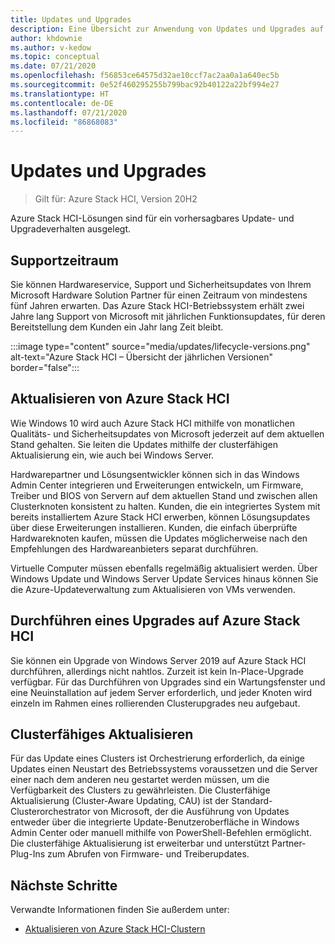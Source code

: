 ```yaml
---
title: Updates und Upgrades
description: Eine Übersicht zur Anwendung von Updates und Upgrades auf Azure Stack HCI.
author: khdownie
ms.author: v-kedow
ms.topic: conceptual
ms.date: 07/21/2020
ms.openlocfilehash: f56853ce64575d32ae10ccf7ac2aa0a1a640ec5b
ms.sourcegitcommit: 0e52f460295255b799bac92b40122a22bf994e27
ms.translationtype: HT
ms.contentlocale: de-DE
ms.lasthandoff: 07/21/2020
ms.locfileid: "86868083"
---
```

# <a name="updates-and-upgrades"></a>Updates und Upgrades

> Gilt für: Azure Stack HCI, Version 20H2

Azure Stack HCI-Lösungen sind für ein vorhersagbares Update- und Upgradeverhalten ausgelegt.

## <a name="support-period"></a>Supportzeitraum

Sie können Hardwareservice, Support und Sicherheitsupdates von Ihrem Microsoft Hardware Solution Partner für einen Zeitraum von mindestens fünf Jahren erwarten. Das Azure Stack HCI-Betriebssystem erhält zwei Jahre lang Support von Microsoft mit jährlichen Funktionsupdates, für deren Bereitstellung dem Kunden ein Jahr lang Zeit bleibt.

:::image type="content" source="media/updates/lifecycle-versions.png" alt-text="Azure Stack HCI – Übersicht der jährlichen Versionen" border="false":::

## <a name="updating-azure-stack-hci"></a>Aktualisieren von Azure Stack HCI

Wie Windows 10 wird auch Azure Stack HCI mithilfe von monatlichen Qualitäts- und Sicherheitsupdates von Microsoft jederzeit auf dem aktuellen Stand gehalten. Sie leiten die Updates mithilfe der clusterfähigen Aktualisierung ein, wie auch bei Windows Server.

Hardwarepartner und Lösungsentwickler können sich in das Windows Admin Center integrieren und Erweiterungen entwickeln, um Firmware, Treiber und BIOS von Servern auf dem aktuellen Stand und zwischen allen Clusterknoten konsistent zu halten. Kunden, die ein integriertes System mit bereits installiertem Azure Stack HCI erwerben, können Lösungsupdates über diese Erweiterungen installieren. Kunden, die einfach überprüfte Hardwareknoten kaufen, müssen die Updates möglicherweise nach den Empfehlungen des Hardwareanbieters separat durchführen.

Virtuelle Computer müssen ebenfalls regelmäßig aktualisiert werden. Über Windows Update und Windows Server Update Services hinaus können Sie die Azure-Updateverwaltung zum Aktualisieren von VMs verwenden.

## <a name="upgrading-to-azure-stack-hci"></a>Durchführen eines Upgrades auf Azure Stack HCI

Sie können ein Upgrade von Windows Server 2019 auf Azure Stack HCI durchführen, allerdings nicht nahtlos. Zurzeit ist kein In-Place-Upgrade verfügbar. Für das Durchführen von Upgrades sind ein Wartungsfenster und eine Neuinstallation auf jedem Server erforderlich, und jeder Knoten wird einzeln im Rahmen eines rollierenden Clusterupgrades neu aufgebaut.

## <a name="cluster-aware-updating"></a>Clusterfähiges Aktualisieren

Für das Update eines Clusters ist Orchestrierung erforderlich, da einige Updates einen Neustart des Betriebssystems voraussetzen und die Server einer nach dem anderen neu gestartet werden müssen, um die Verfügbarkeit des Clusters zu gewährleisten. Die Clusterfähige Aktualisierung (Cluster-Aware Updating, CAU) ist der Standard-Clusterorchestrator von Microsoft, der die Ausführung von Updates entweder über die integrierte Update-Benutzeroberfläche in Windows Admin Center oder manuell mithilfe von PowerShell-Befehlen ermöglicht. Die clusterfähige Aktualisierung ist erweiterbar und unterstützt Partner-Plug-Ins zum Abrufen von Firmware- und Treiberupdates.

## <a name="next-steps"></a>Nächste Schritte

Verwandte Informationen finden Sie außerdem unter:

- [Aktualisieren von Azure Stack HCI-Clustern](../manage/update-cluster.md)
